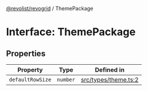 [@revolist/revogrid](README.md) / ThemePackage

# Interface: ThemePackage

## Properties

| Property | Type | Defined in |
| ------ | ------ | ------ |
| `defaultRowSize` | `number` | [src/types/theme.ts:2](https://github.com/revolist/revogrid/blob/c3fbdc69076950cb371c4e48faf1a5d5a21237f4/src/types/theme.ts#L2) |
